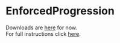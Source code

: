 # EnforcedProgression
Downloads are <a href=https://github.com/SamboyCoding/EnforcedProgression/tree/master/build/libs>here</a> for now.
<br>
For full instructions click <a href=https://github.com/SamboyCoding/EnforcedProgression/blob/master/build/libs/HELP!>here</a>.

